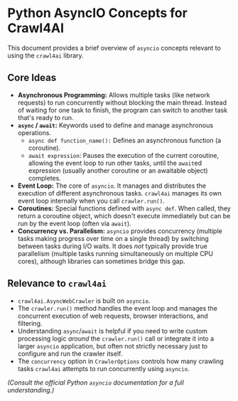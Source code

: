 # Python AsyncIO Concepts for Crawl4AI

This document provides a brief overview of `asyncio` concepts relevant to using the `crawl4ai` library.

## Core Ideas

*   **Asynchronous Programming:** Allows multiple tasks (like network requests) to run concurrently without blocking the main thread. Instead of waiting for one task to finish, the program can switch to another task that's ready to run.
*   **`async` / `await`:** Keywords used to define and manage asynchronous operations.
    *   `async def function_name():` Defines an asynchronous function (a coroutine).
    *   `await expression`: Pauses the execution of the current coroutine, allowing the event loop to run other tasks, until the `await`ed expression (usually another coroutine or an awaitable object) completes.
*   **Event Loop:** The core of `asyncio`. It manages and distributes the execution of different asynchronous tasks. `crawl4ai` manages its own event loop internally when you call `crawler.run()`.
*   **Coroutines:** Special functions defined with `async def`. When called, they return a coroutine object, which doesn't execute immediately but can be run by the event loop (often via `await`).
*   **Concurrency vs. Parallelism:** `asyncio` provides concurrency (multiple tasks making progress over time on a single thread) by switching between tasks during I/O waits. It does *not* typically provide true parallelism (multiple tasks running simultaneously on multiple CPU cores), although libraries can sometimes bridge this gap.

## Relevance to `crawl4ai`

*   `crawl4ai.AsyncWebCrawler` is built on `asyncio`.
*   The `crawler.run()` method handles the event loop and manages the concurrent execution of web requests, browser interactions, and filtering.
*   Understanding `async`/`await` is helpful if you need to write custom processing logic *around* the `crawler.run()` call or integrate it into a larger `asyncio` application, but often not strictly necessary just to configure and run the crawler itself.
*   The `concurrency` option in `CrawlerOptions` controls how many crawling tasks `crawl4ai` attempts to run concurrently using `asyncio`.

*(Consult the official Python `asyncio` documentation for a full understanding.)*